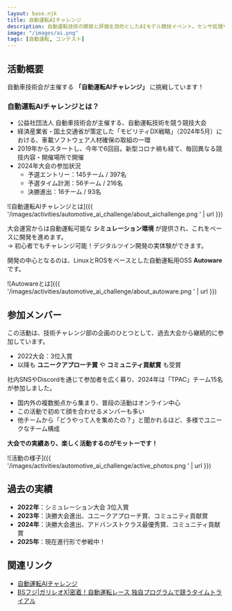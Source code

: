 ```yaml
---
layout: base.njk
title: 自動運転AIチャレンジ
description: 自動運転技術の開発と評価を目的としたAIモデル競技イベント。センサ処理や経路計画をチームで実装し、自律走行の精度と速度を競います。
image: "/images/ai.png"
tags: [自動運転, コンテスト]
---
```


## 活動概要

自動車技術会が主催する **「自動運転AIチャレンジ」** に挑戦しています！

### 自動運転AIチャレンジとは？
- 公益社団法人 自動車技術会が主催する、自動運転技術を競う競技大会  
- 経済産業省・国土交通省が策定した「モビリティDX戦略」（2024年5月）における、車載ソフトウェア人材確保の取組の一環  
- 2019年からスタートし、今年で6回目。新型コロナ禍も経て、毎回異なる競技内容・開催場所で開催  
- 2024年大会の参加状況  
  - 予選エントリー：145チーム / 397名  
  - 予選タイム計測：56チーム / 216名  
  - 決勝進出：16チーム / 93名

![自動運転AIチャレンジとは]({{ '/images/activities/automotive_ai_challenge/about_aichallenge.png ' | url }})

大会運営からは自動運転可能な **シミュレーション環境** が提供され、これをベースに開発を進めます。  
→ 初心者でもチャレンジ可能！デジタルツイン開発の実体験ができます。  

開発の中心となるのは、LinuxとROSをベースとした自動運転用OSS **Autoware** です。

![Autowareとは]({{ '/images/activities/automotive_ai_challenge/about_autoware.png ' | url }})

## 参加メンバー

この活動は、技術チャレンジ部の企画のひとつとして、過去大会から継続的に参加しています。  

- 2022大会：3位入賞  
- 以降も **ユニークアプローチ賞** や **コミュニティ貢献賞** も受賞  

社内SNSやDiscordを通じて参加者を広く募り、2024年は「TPAC」チーム15名が参加しました。 

- 国内外の複数拠点から集まり、普段の活動はオンライン中心  
- この活動で初めて顔を合わせるメンバーも多い  
- 他チームから「どうやって人を集めたの？」と聞かれるほど、多様でユニークなチーム構成  

**大会での実績あり、楽しく活動するのがモットーです！**

![活動の様子]({{ '/images/activities/automotive_ai_challenge/active_photos.png ' | url }})

## 過去の実績

- **2022年**：シミュレーション大会 3位入賞  
- **2023年**：決勝大会進出、ユニークアプローチ賞、コミュニティ貢献賞  
- **2024年**：決勝大会進出、アドバンストクラス最優秀賞、コミュニティ貢献賞  
- **2025年**：現在進行形で参戦中！

## 関連リンク

- [自動運転AIチャレンジ](https://www.jsae.or.jp/jaaic2025/)
- [BSフジ|ガリレオX|密着！自動運転レース 独自プログラムで競うタイムトライアル](https://www.web-wac.co.jp/program/galileo_x/gx327)
